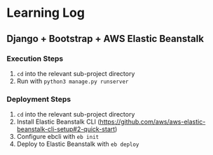 # Learning Log

## Django + Bootstrap + AWS Elastic Beanstalk

### Execution Steps

1. `cd` into the relevant sub-project directory
1. Run with `python3 manage.py runserver`

### Deployment Steps

1. `cd` into the relevant sub-project directory
1. Install Elastic Beanstalk CLI (https://github.com/aws/aws-elastic-beanstalk-cli-setup#2-quick-start)
1. Configure ebcli with `eb init`
1. Deploy to Elastic Beanstalk with `eb deploy`
